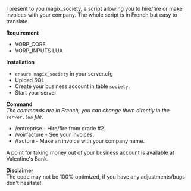 I present to you magix_society, a script allowing you to hire/fire or make invoices with your company. The whole script is in French but easy to translate.

<b>Requirement</b>
- VORP_CORE
- VORP_INPUTS LUA

<b>Installation</b>
- `ensure magix_society` in your server.cfg
- Upload SQL
- Create your business account in table `society`.
- Start your server

<b>Command</b>
<br>
*The commands are in French, you can change them directly in the `server.lua` file.*
- /entreprise - Hire/fire from grade #2.
- /voirfacture - See your invoices.
- /facture - Make an invoice with your company name.

A point for taking money out of your business account is available at Valentine's Bank.

<b>Disclaimer</b>
<br>
The code may not be 100% optimized, if you have any adjustments/bugs don't hesitate!
